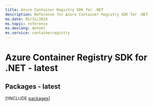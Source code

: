 ```yaml
---
title: Azure Container Registry SDK for .NET
description: Reference for Azure Container Registry SDK for .NET
ms.date: 05/31/2024
ms.topic: reference
ms.devlang: dotnet
ms.service: containerregistry
---
```

# Azure Container Registry SDK for .NET - latest
## Packages - latest
[!INCLUDE [packages](container-registry-index.md)]